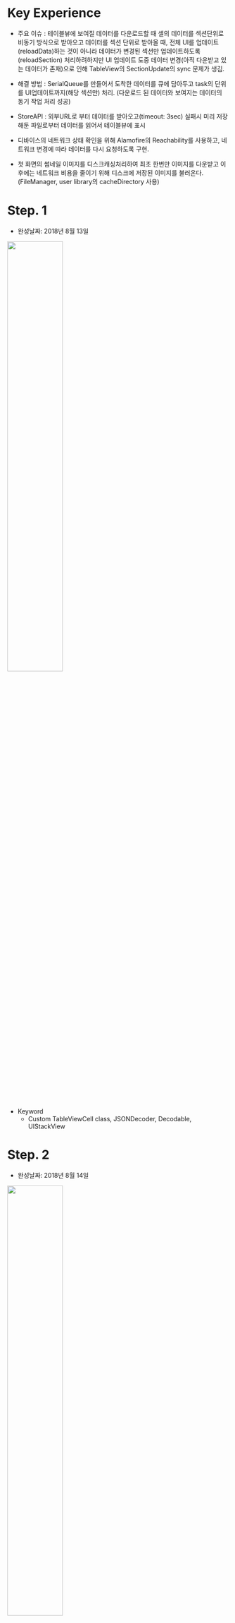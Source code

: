 # Key Experience

- 주요 이슈 : 테이블뷰에 보여질 데이터를 다운로드할 때 셀의 데이터를 섹션단위로 비동기 방식으로 받아오고 데이터를 섹션 단위로 받아올 때, 전체 UI를 업데이트(reloadData)하는 것이 아니라 데이터가 변경된 섹션만 업데이트하도록(reloadSection) 처리하려하지만 UI 업데이트 도중 데이터 변경(아직 다운받고 있는 데이터가 존재)으로 인해 TableView의 SectionUpdate의 sync 문제가 생김.
- 해결 방법 : SerialQueue를 만들어서 도착한 데이터를 큐에 담아두고 task의 단위를 UI업데이트까지(해당 섹션만) 처리. (다운로드 된 데이터와 보여지는 데이터의 동기 작업 처리 성공)  

- StoreAPI : 외부URL로 부터 데이터를 받아오고(timeout: 3sec) 실패시 미리 저장해둔 파일로부터 데이터를 읽어서 테이블뷰에 표시

- 디바이스의 네트워크 상태 확인을 위해 Alamofire의 Reachability를 사용하고, 네트워크 변경에 따라 데이터를 다시 요청하도록 구현.

- 첫 화면의 썸네일 이미지를 디스크캐싱처리하여 최초 한번만 이미지를 다운받고 이후에는 네트워크 비용을 줄이기 위해 디스크에 저장된 이미지를 불러온다.(FileManager, user library의 cacheDirectory 사용)

# Step. 1
- 완성날짜: 2018년 8월 13일

<img src="images/step2_8.png" width="50%">

- Keyword
	- Custom TableViewCell class, JSONDecoder, Decodable, UIStackView

# Step. 2
- 완성날짜: 2018년 8월 14일

<img src="images/step2_8.png" width="50%">
<img src="images/step2_x.png" width="50%"> 
<img src="images/step2_plus.png" width="50%"> 

- Keyword
	- 서로 다른 화면 크기에 대응할 수 있는 오토레이아웃 적용하기

# Step. 3
- 완성날짜: 2018년 8월 16일

<img src="images/step3_demo.png" width="50%">

- Keyword
	- Custom Section Header, HeaderFooterView, Protocol inheritance, UITableView Delegate methods, UITableView DataSource methods, Enum CaseIterable Protocol

- 주요 작업사항
	- 기존 `JSONParser`객체를 `DataManager`객체로 바꾸면서 역할과 이름을 개선하였습니다.
	- 상위모듈에서 `StoreItemList`객체를 사용할 때 인터페이스를 단순화하였습니다.(init할 때 데이터 load, 실패가능한 이니셜라이저 활용)
	- 하나의 섹션에 대한 정보를 갖고 있는 StoreItemList가 StoreItem 배열뿐만 아니라 섹션에 대한 정보(title, description)를 갖습니다.
	- main, soup, side의 객체를 FoodCategory로 표현합니다.
	- 각 FoodCaterory의 정보를 배열로 갖고 있는 `SectionInfo` 상위 모델을 구현(섹션의 index접근을 위한 SectionInfo의 데이터 자료구조 선택: 배열)
	- 뷰컨트롤러가 셀이나 헤더뷰의 속성을 설정하기 위한 메서드에 인자로 모델전부를 넘겨주던 부분을 필요한 부분을 프로토콜로 넘겨주도록 개선하였습니다.
	- 테이블뷰 섹션의 Custom Header를 커스텀할 때 이전 단계에 사용하던 `BadgeLabel`을 재사용하였습니다.
	
# Step. 4
- 완성날짜: 2018년 8월 16일
- Toaster 적용

<img src="images/step4_demo.gif" width="50%">

- Keyword
	- CocoaPods, SwiftLint, Carthage, Homebrew
	- Xcode Project Terms : [참고1](https://stackoverflow.com/questions/20637435/xcode-what-is-a-target-and-scheme-in-plain-language/20637892#20637892), [참고2](https://www.edwith.org/boostcourse-ios/lecture/16841/)
	

# Step. 5
- 완성날짜: 2018년 8월 21일

<img src="images/step5_demo.gif" width="50%">


- Keyword
	- HTTP protocol, URLSession, asyn/sync, NotificationCenter Queue, DispatchQueue(GCD), Serial/Concurrent Queue, reload tableView's sections, reload tableView, 비동기 데이터 fetch + View의 업데이트 동기처리
	
# Step. 6
- 완성날짜: 2018년 8월 24일

<img src="images/step6_demo.gif" width="50%"><img src="images/step6_error_demo.png" width="50%">

- Keyword
	- DispatchQueue.main, UI update, Concurrency Programming Guide, URLSession, URLSessionDownloadTask, FileManager, Caching, OperationQueue, 이미지 다운로드 시 GCD와 downloadTask의 차이
	
# Step. 7
- 완성날짜: 2018년 8월 29일

<img src="images/step7_demo.gif" width="50%">

- 주요작업사항
	- 상세화면을 나타내는 DetailViewController 구현
	- ViewController, DetailViewController, DetailView의 관계와 Delegate활용. 프로토콜(인터페이스)를 통한 값 전달
	- Alamofire를 이용한 데이터 요청 및 JSON데이터 다루기
	- UIScrollView의 ContentView인 DetailView 구현
	- UIScrollView의 페이징 구현
	- URLRequest와 URLSession을 이용한 HTTP POST요청보내기
	- UIStackView on ContentView on UIScrollView 다루기
- Keyword
	- 병렬로 날아오는 데이터의 동기처리, 전체화면 스크롤뷰, 스크롤뷰 ContentSize, Alamofire, 클로저(Wrapper)사용해보기(setDetailHash), UIScrollView의 페이징
	- "데이터는 어떻게 넘어올지 모른다."에 대응하기
	
# Step. 8

<img src="images/step8_demo1.png" width="50%"><img src="images/step8_demo2.png" width="50%">